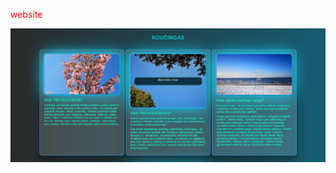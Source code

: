 <p style="color:red;">website<p>


<p align="left">
  <img src="https://github.com/wordsguy/website/blob/main/static/example.jpg" width="950" title="website">
  
</p>
